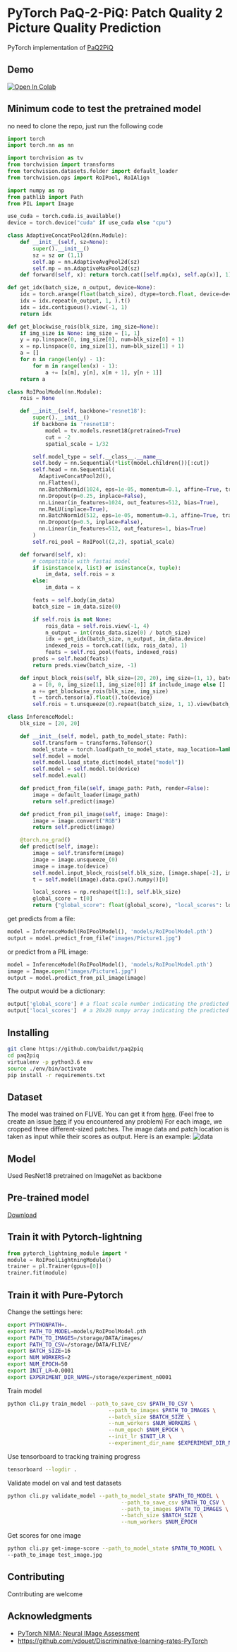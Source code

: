 # PyTorch PaQ-2-PiQ: Patch Quality 2 Picture Quality Prediction

PyTorch implementation of [PaQ2PiQ](https://github.com/baidut/PaQ-2-PiQ)

## Demo

<a href="https://colab.research.google.com/github/baidut/paq2piq/blob/master/demo.ipynb" target="_parent"><img src="https://colab.research.google.com/assets/colab-badge.svg" alt="Open In Colab"/></a>

## Minimum code to test the pretrained model

no need to clone the repo, just run the following code

```python
import torch
import torch.nn as nn

import torchvision as tv
from torchvision import transforms
from torchvision.datasets.folder import default_loader
from torchvision.ops import RoIPool, RoIAlign

import numpy as np
from pathlib import Path
from PIL import Image

use_cuda = torch.cuda.is_available()
device = torch.device("cuda" if use_cuda else "cpu")

class AdaptiveConcatPool2d(nn.Module):
    def __init__(self, sz=None):
        super().__init__()
        sz = sz or (1,1)
        self.ap = nn.AdaptiveAvgPool2d(sz)
        self.mp = nn.AdaptiveMaxPool2d(sz)
    def forward(self, x): return torch.cat([self.mp(x), self.ap(x)], 1)

def get_idx(batch_size, n_output, device=None):
    idx = torch.arange(float(batch_size), dtype=torch.float, device=device).view(1, -1)
    idx = idx.repeat(n_output, 1, ).t()
    idx = idx.contiguous().view(-1, 1)
    return idx

def get_blockwise_rois(blk_size, img_size=None):
    if img_size is None: img_size = [1, 1]
    y = np.linspace(0, img_size[0], num=blk_size[0] + 1)
    x = np.linspace(0, img_size[1], num=blk_size[1] + 1)
    a = []
    for n in range(len(y) - 1):
        for m in range(len(x) - 1):
            a += [x[m], y[n], x[m + 1], y[n + 1]]
    return a

class RoIPoolModel(nn.Module):
    rois = None

    def __init__(self, backbone='resnet18'):
        super().__init__()
        if backbone is 'resnet18':
            model = tv.models.resnet18(pretrained=True)
            cut = -2
            spatial_scale = 1/32

        self.model_type = self.__class__.__name__
        self.body = nn.Sequential(*list(model.children())[:cut])
        self.head = nn.Sequential(
          AdaptiveConcatPool2d(),
          nn.Flatten(),
          nn.BatchNorm1d(1024, eps=1e-05, momentum=0.1, affine=True, track_running_stats=True),
          nn.Dropout(p=0.25, inplace=False),
          nn.Linear(in_features=1024, out_features=512, bias=True),
          nn.ReLU(inplace=True),
          nn.BatchNorm1d(512, eps=1e-05, momentum=0.1, affine=True, track_running_stats=True),
          nn.Dropout(p=0.5, inplace=False),
          nn.Linear(in_features=512, out_features=1, bias=True)
        )
        self.roi_pool = RoIPool((2,2), spatial_scale)

    def forward(self, x):
        # compatitble with fastai model
        if isinstance(x, list) or isinstance(x, tuple):
            im_data, self.rois = x
        else:
            im_data = x

        feats = self.body(im_data)
        batch_size = im_data.size(0)

        if self.rois is not None:
            rois_data = self.rois.view(-1, 4)
            n_output = int(rois_data.size(0) / batch_size)
            idx = get_idx(batch_size, n_output, im_data.device)
            indexed_rois = torch.cat((idx, rois_data), 1)
            feats = self.roi_pool(feats, indexed_rois)
        preds = self.head(feats)
        return preds.view(batch_size, -1)

    def input_block_rois(self, blk_size=(20, 20), img_size=(1, 1), batch_size=1, include_image=True, device=None):
        a = [0, 0, img_size[1], img_size[0]] if include_image else []
        a += get_blockwise_rois(blk_size, img_size)
        t = torch.tensor(a).float().to(device)
        self.rois = t.unsqueeze(0).repeat(batch_size, 1, 1).view(batch_size, -1).view(-1, 4)

class InferenceModel:
    blk_size = [20, 20]

    def __init__(self, model, path_to_model_state: Path):
        self.transform = transforms.ToTensor()
        model_state = torch.load(path_to_model_state, map_location=lambda storage, loc: storage)
        self.model = model
        self.model.load_state_dict(model_state["model"])
        self.model = self.model.to(device)
        self.model.eval()

    def predict_from_file(self, image_path: Path, render=False):
        image = default_loader(image_path)
        return self.predict(image)

    def predict_from_pil_image(self, image: Image):
        image = image.convert("RGB")
        return self.predict(image)

    @torch.no_grad()
    def predict(self, image):
        image = self.transform(image)
        image = image.unsqueeze_(0)
        image = image.to(device)
        self.model.input_block_rois(self.blk_size, [image.shape[-2], image.shape[-1]], device=device)
        t = self.model(image).data.cpu().numpy()[0]

        local_scores = np.reshape(t[1:], self.blk_size)
        global_score = t[0]
        return {"global_score": float(global_score), "local_scores": local_scores}

```

get predicts from a file:

```python
model = InferenceModel(RoIPoolModel(), 'models/RoIPoolModel.pth')
output = model.predict_from_file("images/Picture1.jpg")
```

or  predict from a PIL image:

```python
model = InferenceModel(RoIPoolModel(), 'models/RoIPoolModel.pth')
image = Image.open("images/Picture1.jpg")
output = model.predict_from_pil_image(image)
```

The output would be a dictionary:

```python
output['global_score'] # a float scale number indicating the predicted global quality
output['local_scores']  # a 20x20 numpy array indicating the predicted  local quality scores
```

## Installing

```bash
git clone https://github.com/baidut/paq2piq
cd paq2piq
virtualenv -p python3.6 env
source ./env/bin/activate
pip install -r requirements.txt
```


## Dataset

The model was trained on FLIVE. You can get it from [here](https://github.com/niu-haoran/FLIVE_Database/blob/master/database_prep.ipynb). (Feel free to create an issue [here](https://github.com/niu-haoran/FLIVE_Database/issues) if you encountered any problem)
For each image, we cropped three different-sized patches. The image data and patch location is taken as input while their scores as output. Here is an example:
![data](images/data.png)

## Model 

Used ResNet18 pretrained on ImageNet as backbone 

## Pre-trained model  

[Download](https://github.com/baidut/PaQ-2-PiQ/releases/download/v1.0/RoIPoolModel-fit.10.bs.120.pth) 

## Train it with Pytorch-lightning

```python
from pytorch_lightning_module import *
module = RoIPoolLightningModule()
trainer = pl.Trainer(gpus=[0])    
trainer.fit(module)
```

## Train it with Pure-Pytorch

Change the settings here:

```bash
export PYTHONPATH=.
export PATH_TO_MODEL=models/RoIPoolModel.pth
export PATH_TO_IMAGES=/storage/DATA/images/
export PATH_TO_CSV=/storage/DATA/FLIVE/
export BATCH_SIZE=16
export NUM_WORKERS=2
export NUM_EPOCH=50
export INIT_LR=0.0001
export EXPERIMENT_DIR_NAME=/storage/experiment_n0001
```
Train model
```bash
python cli.py train_model --path_to_save_csv $PATH_TO_CSV \
                                --path_to_images $PATH_TO_IMAGES \
                                --batch_size $BATCH_SIZE \
                                --num_workers $NUM_WORKERS \
                                --num_epoch $NUM_EPOCH \
                                --init_lr $INIT_LR \
                                --experiment_dir_name $EXPERIMENT_DIR_NAME
```
Use tensorboard to tracking training progress

```bash
tensorboard --logdir .
```
Validate model on val and test datasets
```bash
python cli.py validate_model --path_to_model_state $PATH_TO_MODEL \
                                    --path_to_save_csv $PATH_TO_CSV \
                                    --path_to_images $PATH_TO_IMAGES \
                                    --batch_size $BATCH_SIZE \
                                    --num_workers $NUM_EPOCH
```
Get scores for one image
```bash
python cli.py get-image-score --path_to_model_state $PATH_TO_MODEL \
--path_to_image test_image.jpg
```

## Contributing

Contributing are welcome

## Acknowledgments

* [PyTorch NIMA: Neural IMage Assessment](https://github.com/truskovskiyk/nima.pytorch)
* https://github.com/vdouet/Discriminative-learning-rates-PyTorch

